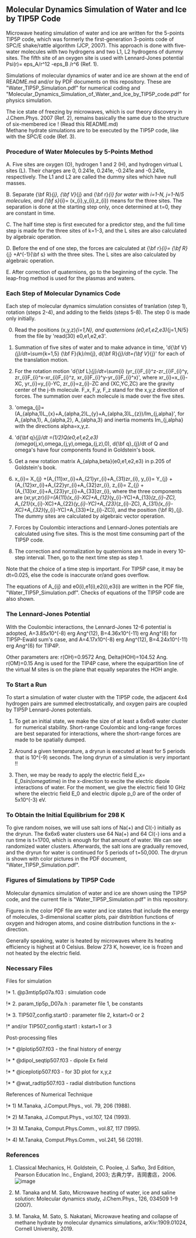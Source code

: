 ## Molecular Dynamics Simulation of Water and Ice by TIP5P Code ##

Microwave heating simulation of water and ice are written for the 5-points TIP5P code, 
which was formerly the first-generation 3-points code of SPC/E shake/rattle algorithm (JCP, 2007). 
This approach is done with five-water molecules with two hydrogens and two L1, L2 hydrogens of dummy sites. 
The fifth site of an oxygen site is used with Lennard-Jones potential Psi(r)= eps_A/r^12 -eps_B /r^6 (Ref. 1). 

Simulations of molecular dynamics of water and ice are shown at the end of README.md and/or by PDF documents on this repository.
These are "Water_TIP5P_Simulation.pdf" for numerical coding and "Molecular_Dynamics_Simulation_of_Water_and_Ice_by_TIP5P_code.pdf" for physics simulation.   

The ice state of freezing by microwaves, which is our theory discovery in J.Chem.Phys. 2007 (Ref. 2), 
remains basically the same due to the structure of six-membered ice ! (Read this README.md)  
Methane hydrate simulations are to be executed by the TIP5P code, like with the SPC/E code (Ref. 3).


### Procedure of Water Molecules by 5-Points Method ###

A. Five sites are oxygen (O), hydrogen 1 and 2 (H), and hydrogen virtual L sites (L). 
Their charges are 0, 0.241e, 0.241e, -0.241e and -0.241e, respectively. 
The L1 and L2 are called the dummy sites which have null masses.

B. Separate {\bf R}_{j}, {\bf V}_{j} and {\bf r}_{i} for water with i=1-N, j=1-N/5 molecules, and 
{\bf s}_{i}= (x_{i},y_{i},z_{i}) means for the three sites. The separation is done at the 
starting step only, once determined at t=0, they are constant in time.

C. The half time step is first executed for a predictor step, and the full time step is made for
the three sites of k=1-3, and the L sites are also calculated by algebraic operation.

D. Before the end of one step, the forces are calculated at {\bf r}_{i}= {\bf R}_{j} +A^(-1){\bf s}
with the three sites. The L sites are also calculated by algebraic operation.

E. After correction of quaternions, go to the beginning of the cycle.  The leap-frog method is used for the plasmas and waters.


### Each Step of Molecular Dynamics Code ###

Each step of molecular dynamics simulation consistes of tranlation (step 1), rotation (steps 2-4), 
and adding to the fields (steps 5-8). The step 0 is made only initially. 

0. Read the positions (x,y,z)_{i=1,N}, and quaternions (e0,e1,e2,e3)_{j=1,N/5} from the file by 'read(30) e0,e1,e2,e3'.

1. Summation of five sites of water and to make advance in time, 
'd{\bf V}_{j}/dt=\sum_{k=1,5} {\bf F}_{k}/m_{j}, 
d{\bf R}_{j}/dt={\bf V}_{j}' for each of the translation motion.

2. For the rotation motion 'd{\bf L}_{j}/dt=\sum_{i} (yr_{i}F_{i}^z-zr_{i}F_{i}^y, 
zr_{i}F_{i}^x-xr_{i}F_{i}^z, xr_{i}F_{i}^y-yr_{i}F_{i}^x)', where 
xr_{i}=x_{i}-XC, yr_{i}=y_{i}-YC, zr_{i}=z_{i}-ZC and (XC,YC,ZC) are the gravity center
of the j-th molecule. F_x, F_y, F_z stand for the x,y,z direction of forces. 
The summation over each molecule is made over the five sites. 

3. 'omega_{j}=(A_{alpha,1)L_{x}+A_{alpha,2)L_{y}+A_{alpha,3)L_{z})/Im_{j,alpha}', 
for A_{alpha,1}, A_{alpha,2}, A_{alpha,3} and inertia moments Im_{j,alpha} with 
the directions alpha=x,y,z.

4. 'd{\bf q}_{j}/dt =(1/2)Q(e0,e1,e2,e3)(omega_{j,x),omega_{j,y),omega_{j,z),0), 
d{\bf q}_{j}/dt of Q and omega's have four components found in Goldstein's book.

5. Get a new rotation matrix A_{alpha,beta}(e0,e1,e2,e3) in p.205 of Goldstein's book.

6. x_{i}= X_{j} +(A_{11}xr_{i}+A_{21}yr_{i}+A_{31}zr_{i}, 
   y_{i}= Y_{j} +(A_{12}xr_{i}+A_{22}yr_{i}+A_{32}zr_{i},
   z_{i}= Z_{j} +(A_{13}xr_{i}+A_{23}yr_{i}+A_{33}zr_{i},
where the three components are (xr,yr,zr)_{i}=(A_{11}*(x_{i}-XC)+A_{12}*(y_{i}-YC)+A_{13}*(z_{i}-ZC), 
A_{21}*(x_{i}-XC)+A_{22}*(y_{i}-YC)+A_{23}*(z_{i}-ZC),
A_{31}*(x_{i}-XC)+A_{32}*(y_{i}-YC)+A_{33}*(z_{i}-ZC)), 
and the position {\bf R}_{j}. 
The dummy sites are calculated by algebraic vector operation.

7. Forces by Coulombic interactions and Lennard-Jones potentials are calculated using five sites.
This is the most time consuming part of the TIP5P code.

8. The correction and normalization by quaternions are made in every 10-step interval. 
Then, go to the next time step as step 1.

Note that the choice of a time step is important. For TIP5P case, it may be dt=0.025, else 
the code is inaccurate or/and goes overflow.

The equations of A_{ij} and e0(i),e1(i),e2(i),e3(i) are written in the PDF file, "Water_TIP5P_Simulation.pdf".
Checks of equations of the TIP5P code are also shown.

### The Lennard-Jones Potential ###

With the Coulombic interactions, the Lennard-Jones 12-6 potential is adopted,
A=3.85x10^(-8) erg Ang^(12), B=4.36x10^(-11) erg Ang^(6) for TIP5P-Ewald sum's case, 
and A=4.17x10^(-8) erg Ang^(12), B=4.24x10^(-11) erg Ang^(6) for TIP4P.

Other parameters are: r(OH)=0.9572 Ang, Delta(HOH)=104.52 Ang. r(OM)=0.15 Ang is used 
for the TIP4P case, where the equipartition line of the virtual M sites is on the plane 
that equally separates the HOH angle. 

### To Start a Run ###

To start a simulation of water cluster with the TIP5P code, the adjacent 4x4 hydrogen pairs 
are summed electrostatically, and oxygen pairs are coupled by TIP5P Lennard-Jones potentials.

1. To get an initial state, we make the size of at least a 6x6x6 water cluster for numerical stability.
Short-range Coulombic and long-range forces are best separated for interactions, where the short-range 
forces are made to be spatially dumped.

2. Around a given temperature, a dryrun is executed at least for 5 periods that is 10^(-9) seconds.
The long dryrun of a simulation is very important !!

3. Then, we may be ready to apply the electric field E_x= E_0*sin(omega*time) in the x-direction to excite the 
electric dipole interactions of water. For the moment, we give the electric field 10 GHz where 
the electric field E_0 and electric dipole p_0 are of the order of 5x10^(-3) eV.

### To Obtain the Initial Equilibrium for 298 K ###

To give random noises, we will use salt ions of Na(+) and Cl(-) initially as the dryrun. 
The 6x6x6 water clusters use 64 Na(+) and 64 Cl(-) ions and a run time is t=1700, which is 
enough for that amount of water. We can see randomized water clusters. 
Afterwards, the salt ions are gradually removed, and the dryrun for water is continued for 5 periods
of t=50,000.
The dryrun is shown with color pictures in the PDF document, "Water_TIP5P_Simulation.pdf".


### Figures of Simulations by TIP5P Code ###

Molecular dynamics simulation of water and ice are shown using the TIP5P code, 
and the current file is "Water_TIP5P_Simulation.pdf" in this repository.

Figures in the color PDF file are water and ice states that include the energy of molecules, 
3-dimensional scatter plots, pair distribtion functions of oxygen and hidrogen atoms,
and cosine distribution functions in the x-direction.

Generally speaking, water is heated by microwaves where its heating efficiency is highest at 0 Celsius.
Below 273 K, however, ice is frozen and not heated by the electric field.

### Necessary Files ###

Files for simulation 

!*   1. @p3mtip5p07a.f03 : simulation code                       

!*   2. param_tip5p_D07a.h : parameter file 1, be constants      

!*   3. TIP507_config.start0 : parameter file 2, kstart=0 or 2   

!*      and/or TIP507_config.start1 : kstart=1 or 3              

Post-processing files                                

!*   * @lplotip507.f03 - the final history of energy             

!*   * @dipol_seqtip507.f03 - dipole Ex field                    

!*   * @iceplotip507.f03  - for 3D plot for x,y,z                

!*   * @wat_radtip507.f03 - radial distribution functions        
                                                         
References of Numerical Technique

!* 1) M.Tanaka, J.Comput.Phys., vol. 79, 206 (1988).   

!* 2) M.Tanaka, J.Comput.Phys., vol.107, 124 (1993).   

!* 3) M.Tanaka, Comput.Phys.Comm., vol.87, 117 (1995). 

!*  4) M.Tanaka, Comput.Phys.Comm., vol.241, 56 (2019). 


### References ### 

1. Classical Mechanics, H. Goldstein, C. Poolee, J. Safko, 3rd Edition, Pearson Education Inc., England, 2003; 
古典力学，吉岡書店，2006.
![image](https://github.com/Mtanaka77/Molecular_Dynimics_of_Water_by_TI5P/assets/111667711/aacddf22-0d92-4f3c-ae38-e1115261fd58)
 
2. M. Tanaka and M. Sato, Microwave heating of water, ice and saline solution: Molecular dynamics study, J.Chem.Phys., 126, 034509 1-9 (2007).

3. M. Tanaka, M. Sato, S. Nakatani, Microwave heating and collapse of methane hydrate by molecular dynamics simulations, 
arXiv:1909.01024, Cornell University, 2019.

